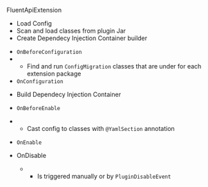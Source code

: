 

FluentApiExtension
 

 * Load Config
 * Scan and load classes from plugin Jar
 * Create Dependecy Injection Container builder

 - `OnBeforeConfiguration`
- - Find and run `ConfigMigration` classes that are under for each extension package
 - `OnConfiguration`


 * Build Dependecy Injection Container

  - `OnBeforeEnable`
  - -  Cast config to classes with `@YamlSection` annotation 
  - `OnEnable`


 
  - OnDisable 
    - - Is triggered manually or by `PluginDisableEvent`